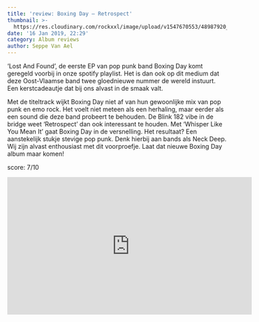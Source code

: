 ```yaml
---
title: 'review: Boxing Day – Retrospect'
thumbnail: >-
  https://res.cloudinary.com/rockxxl/image/upload/v1547670553/48987920_10219027514745050_4073401594035568640_n.jpg
date: '16 Jan 2019, 22:29'
category: Album reviews
author: Seppe Van Ael
---
```

‘Lost And Found’, de eerste EP van pop punk band Boxing Day komt geregeld voorbij in onze spotify playlist. Het is dan ook op dit medium dat deze Oost-Vlaamse band twee gloednieuwe nummer de wereld instuurt. Een kerstcadeautje dat bij ons alvast in de smaak valt. 

Met de titeltrack wijkt Boxing Day niet af van hun gewoonlijke mix van pop punk en emo rock. Het voelt niet meteen als een herhaling, maar eerder als een sound die deze band probeert te behouden. De Blink 182 vibe in de bridge weet ‘Retrospect’ dan ook interessant te houden. Met ‘Whisper Like You Mean It’ gaat Boxing Day in de versnelling. Het resultaat? Een aanstekelijk stukje stevige pop punk. Denk hierbij aan bands als Neck Deep. Wij zijn alvast enthousiast met dit voorproefje. Laat dat nieuwe Boxing Day album maar komen!       

score: 7/10

<iframe width="560" height="315" src="https://www.youtube.com/embed/nLDVW2Uaiq8" frameborder="0" allow="accelerometer; autoplay; encrypted-media; gyroscope; picture-in-picture" allowfullscreen></iframe>
